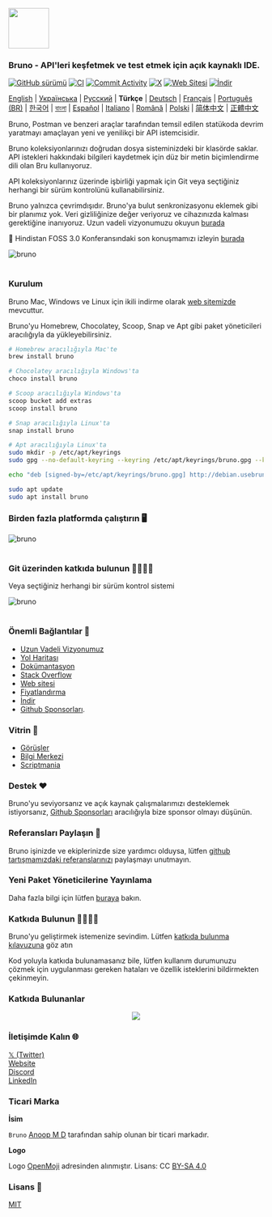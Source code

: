 <br />
<img src="../../assets/images/logo-transparent.png" width="80"/>

### Bruno - API'leri keşfetmek ve test etmek için açık kaynaklı IDE.

[![GitHub sürümü](https://badge.fury.io/gh/usebruno%2Fbruno.svg)](https://badge.fury.io/gh/usebruno%bruno)
[![CI](https://github.com/usebruno/bruno/actions/workflows/unit-tests.yml/badge.svg?branch=main)](https://github.com/usebruno/bruno/workflows/unit-tests.yml)
[![Commit Activity](https://img.shields.io/github/commit-activity/m/usebruno/bruno)](https://github.com/usebruno/bruno/pulse)
[![X](https://img.shields.io/twitter/follow/use_bruno?style=social&logo=x)](https://twitter.com/use_bruno)
[![Web Sitesi](https://img.shields.io/badge/Website-Visit-blue)](https://www.usebruno.com)
[![İndir](https://img.shields.io/badge/Download-Latest-brightgreen)](https://www.usebruno.com/downloads)

[English](../../readme.md) | [Українська](docs/readme/readme_ua.md) | [Русский](docs/readme/readme_ru.md) | **Türkçe** | [Deutsch](docs/readme/readme_de.md) | [Français](docs/readme/readme_fr.md) | [Português (BR)](docs/readme/readme_pt_br.md) | [한국어](docs/readme/readme_kr.md) | [বাংলা](docs/readme/readme_bn.md) | [Español](docs/readme/readme_es.md) | [Italiano](docs/readme/readme_it.md) | [Română](docs/readme/readme_ro.md) | [Polski](docs/readme/readme_pl.md) | [简体中文](docs/readme/readme_cn.md) | [正體中文](docs/readme/readme_zhtw.md)

Bruno, Postman ve benzeri araçlar tarafından temsil edilen statükoda devrim yaratmayı amaçlayan yeni ve yenilikçi bir API istemcisidir.

Bruno koleksiyonlarınızı doğrudan dosya sisteminizdeki bir klasörde saklar. API istekleri hakkındaki bilgileri kaydetmek için düz bir metin biçimlendirme dili olan Bru kullanıyoruz.

API koleksiyonlarınız üzerinde işbirliği yapmak için Git veya seçtiğiniz herhangi bir sürüm kontrolünü kullanabilirsiniz.

Bruno yalnızca çevrimdışıdır. Bruno'ya bulut senkronizasyonu eklemek gibi bir planımız yok. Veri gizliliğinize değer veriyoruz ve cihazınızda kalması gerektiğine inanıyoruz. Uzun vadeli vizyonumuzu okuyun [burada](https://github.com/usebruno/bruno/discussions/269)

📢 Hindistan FOSS 3.0 Konferansındaki son konuşmamızı izleyin [burada](https://www.youtube.com/watch?v=7bSMFpbcPiY)

![bruno](/assets/images/landing-2.png) <br /><br />

### Kurulum

Bruno Mac, Windows ve Linux için ikili indirme olarak [web sitemizde](https://www.usebruno.com/downloads) mevcuttur.

Bruno'yu Homebrew, Chocolatey, Scoop, Snap ve Apt gibi paket yöneticileri aracılığıyla da yükleyebilirsiniz.

```sh
# Homebrew aracılığıyla Mac'te
brew install bruno

# Chocolatey aracılığıyla Windows'ta
choco install bruno

# Scoop aracılığıyla Windows'ta
scoop bucket add extras
scoop install bruno

# Snap aracılığıyla Linux'ta
snap install bruno

# Apt aracılığıyla Linux'ta
sudo mkdir -p /etc/apt/keyrings
sudo gpg --no-default-keyring --keyring /etc/apt/keyrings/bruno.gpg --keyserver keyserver.ubuntu.com --recv-keys 9FA6017ECABE0266

echo "deb [signed-by=/etc/apt/keyrings/bruno.gpg] http://debian.usebruno.com/ bruno stable" | sudo tee /etc/apt/sources.list.d/bruno.list

sudo apt update
sudo apt install bruno
```

### Birden fazla platformda çalıştırın 🖥️

![bruno](/assets/images/run-anywhere.png) <br /><br />

### Git üzerinden katkıda bulunun 👩‍💻🧑‍💻

Veya seçtiğiniz herhangi bir sürüm kontrol sistemi

![bruno](/assets/images/version-control.png) <br /><br />

### Önemli Bağlantılar 📌

- [Uzun Vadeli Vizyonumuz](https://github.com/usebruno/bruno/discussions/269)
- [Yol Haritası](https://github.com/usebruno/bruno/discussions/384)
- [Dokümantasyon](https://docs.usebruno.com)
- [Stack Overflow](https://stackoverflow.com/questions/tagged/bruno)
- [Web sitesi](https://www.usebruno.com)
- [Fiyatlandırma](https://www.usebruno.com/pricing)
- [İndir](https://www.usebruno.com/downloads)
- [Github Sponsorları](https://github.com/sponsors/helloanoop).

### Vitrin 🎥

- [Görüşler](https://github.com/usebruno/bruno/discussions/343)
- [Bilgi Merkezi](https://github.com/usebruno/bruno/discussions/386)
- [Scriptmania](https://github.com/usebruno/bruno/discussions/385)

### Destek ❤️

Bruno'yu seviyorsanız ve açık kaynak çalışmalarımızı desteklemek istiyorsanız, [Github Sponsorları](https://github.com/sponsors/helloanoop) aracılığıyla bize sponsor olmayı düşünün.

### Referansları Paylaşın 📣

Bruno işinizde ve ekiplerinizde size yardımcı olduysa, lütfen [github tartışmamızdaki referanslarınızı](https://github.com/usebruno/bruno/discussions/343) paylaşmayı unutmayın.

### Yeni Paket Yöneticilerine Yayınlama

Daha fazla bilgi için lütfen [buraya](publishing.md) bakın.

### Katkıda Bulunun 👩‍💻🧑‍💻

Bruno'yu geliştirmek istemenize sevindim. Lütfen [katkıda bulunma kılavuzuna](contributing.md) göz atın

Kod yoluyla katkıda bulunamasanız bile, lütfen kullanım durumunuzu çözmek için uygulanması gereken hataları ve özellik isteklerini bildirmekten çekinmeyin.

### Katkıda Bulunanlar

<div align="center">
    <a href="https://github.com/usebruno/bruno/graphs/contributors">
        <img src="https://contrib.rocks/image?repo=usebruno/bruno" />
    </a>
</div>

### İletişimde Kalın 🌐

[𝕏 (Twitter)](https://twitter.com/use_bruno) <br />
[Website](https://www.usebruno.com) <br />
[Discord](https://discord.com/invite/KgcZUncpjq) <br />
[LinkedIn](https://www.linkedin.com/company/usebruno)

### Ticari Marka

**İsim**

`Bruno` [Anoop M D](https://www.helloanoop.com/) tarafından sahip olunan bir ticari markadır.

**Logo**

Logo [OpenMoji](https://openmoji.org/library/emoji-1F436/) adresinden alınmıştır. Lisans: CC [BY-SA 4.0](https://creativecommons.org/licenses/by-sa/4.0/)

### Lisans 📄

[MIT](license.md)
